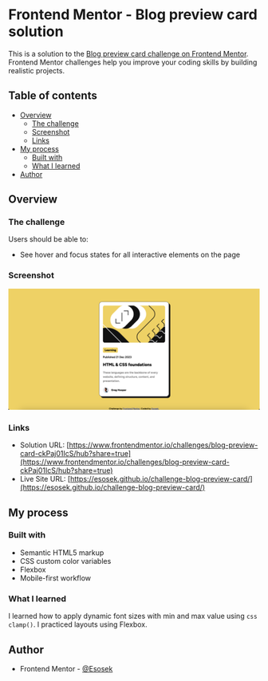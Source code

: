 # Frontend Mentor - Blog preview card solution

This is a solution to the [Blog preview card challenge on Frontend Mentor](https://www.frontendmentor.io/challenges/blog-preview-card-ckPaj01IcS). Frontend Mentor challenges help you improve your coding skills by building realistic projects. 

## Table of contents

- [Overview](#overview)
  - [The challenge](#the-challenge)
  - [Screenshot](#screenshot)
  - [Links](#links)
- [My process](#my-process)
  - [Built with](#built-with)
  - [What I learned](#what-i-learned)
- [Author](#author)


## Overview

### The challenge

Users should be able to:

- See hover and focus states for all interactive elements on the page

### Screenshot

![](assets/images/final_desktop.png)

### Links

- Solution URL: [https://www.frontendmentor.io/challenges/blog-preview-card-ckPaj01IcS/hub?share=true](https://www.frontendmentor.io/challenges/blog-preview-card-ckPaj01IcS/hub?share=true)
- Live Site URL: [https://esosek.github.io/challenge-blog-preview-card/](https://esosek.github.io/challenge-blog-preview-card/)

## My process

### Built with

- Semantic HTML5 markup
- CSS custom color variables
- Flexbox
- Mobile-first workflow

### What I learned

I learned how to apply dynamic font sizes with min and max value using `css clamp()`. I practiced layouts using Flexbox.

## Author

- Frontend Mentor - [@Esosek](https://www.frontendmentor.io/profile/Esosek)
